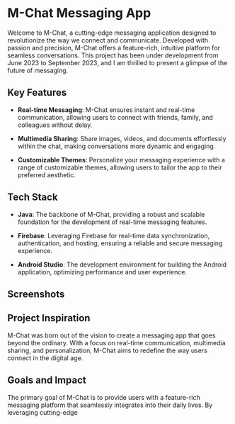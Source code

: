 # M-Chat Messaging App 

Welcome to M-Chat, a cutting-edge messaging application designed to revolutionize the way we connect and communicate. Developed with passion and precision, M-Chat offers a feature-rich, intuitive platform for seamless conversations. This project has been under development from June 2023 to September 2023, and I am thrilled to present a glimpse of the future of messaging.

## Key Features

- **Real-time Messaging**: M-Chat ensures instant and real-time communication, allowing users to connect with friends, family, and colleagues without delay.

- **Multimedia Sharing**: Share images, videos, and documents effortlessly within the chat, making conversations more dynamic and engaging.

- **Customizable Themes**: Personalize your messaging experience with a range of customizable themes, allowing users to tailor the app to their preferred aesthetic.

## Tech Stack

- **Java**: The backbone of M-Chat, providing a robust and scalable foundation for the development of real-time messaging features.

- **Firebase**: Leveraging Firebase for real-time data synchronization, authentication, and hosting, ensuring a reliable and secure messaging experience.

- **Android Studio**: The development environment for building the Android application, optimizing performance and user experience.

## Screenshots


## Project Inspiration

M-Chat was born out of the vision to create a messaging app that goes beyond the ordinary. With a focus on real-time communication, multimedia sharing, and personalization, M-Chat aims to redefine the way users connect in the digital age.

## Goals and Impact

The primary goal of M-Chat is to provide users with a feature-rich messaging platform that seamlessly integrates into their daily lives. By leveraging cutting-edge 
